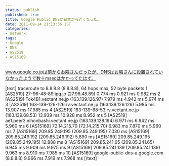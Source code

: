 ```yaml
---
status: publish
published: true
title: Google Public DNSが日本から近くなった。
date: 2011-09-14 21:13:36 JST
categories:
- network
tags:
- Google
- DNS
- AS2519
- AS15169
---
```

www.google.co.jpは前からお隣さんだったが、DNSはお隣さんに設置されていなかったようで数十msecはかかってたはず。

[text]
traceroute to 8.8.8.8 (8.8.8.8), 64 hops max, 52 byte packets
1  [AS2519] 27-96-48-89.ipq.jp (27.96.48.89)  0.774 ms  0.921 ms  0.982 ms
2  [AS2519] Tok4B1.vectant.ne.jp (163.139.126.97)  7.979 ms  4.942 ms  5.974 ms
3  [AS2519] 163-139-126-126.rv.vectant.ne.jp (163.139.126.126)  5.985 ms  13.907 ms  17.985 ms
4  [AS2519] 163-139-68-53.rv.vectant.ne.jp (163.139.68.53)  13.939 ms  10.928 ms  8.952 ms
5  [AS2519] ae1.peer3.nihonbashi.vectant.ne.jp (163.139.128.194)  6.971 ms  6.942 ms  5.960 ms
6  [AS15169] 72.14.215.70 (72.14.215.70)  6.983 ms  7.870 ms  5.960 ms
7  [AS15169] 209.85.249.195 (209.85.249.195)  7.030 ms
[AS15169] 209.85.249.192 (209.85.249.192)  5.890 ms
[AS15169] 209.85.249.195 (209.85.249.195)  12.888 ms
8  [AS15169] 209.85.241.65 (209.85.241.65)  6.945 ms  9.909 ms  9.975 ms
9  [AS15169] 209.85.241.139 (209.85.241.139)  9.963 ms  8.910 ms  7.985 ms
10  [AS15169] google-public-dns-a.google.com (8.8.8.8)  9.966 ms  7.919 ms  7.968 ms
[/text]
